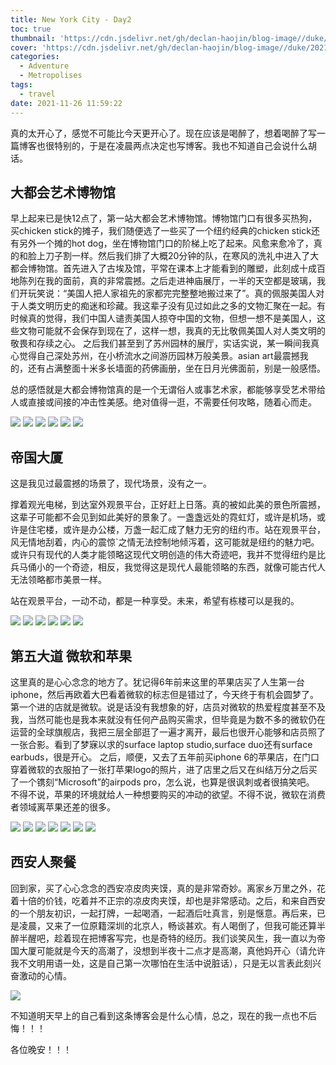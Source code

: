```yaml
---
title: New York City - Day2
toc: true
thumbnail: 'https://cdn.jsdelivr.net/gh/declan-haojin/blog-image//duke/20211127031324.png'
cover: 'https://cdn.jsdelivr.net/gh/declan-haojin/blog-image//duke/20211127031324.png'
categories:
  - Adventure
  - Metropolises
tags:
  - travel
date: 2021-11-26 11:59:22
---
```

真的太开心了，感觉不可能比今天更开心了。现在应该是喝醉了，想着喝醉了写一篇博客也很特别的，于是在凌晨两点决定也写博客。我也不知道自己会说什么胡话。

<!--more-->

## 大都会艺术博物馆

早上起来已是快12点了，第一站大都会艺术博物馆。博物馆门口有很多买热狗，买chicken stick的摊子，我们随便选了一些买了一个纽约经典的chicken stick还有另外一个摊的hot dog，坐在博物馆门口的阶梯上吃了起来。风愈来愈冷了，真的和脸上刀子割一样。然后我们排了大概20分钟的队，在寒风的洗礼中进入了大都会博物馆。首先进入了古埃及馆，平常在课本上才能看到的雕塑，此刻成十成百地陈列在我的面前，真的非常震撼。之后走进神庙展厅，一半的天空都是玻璃，我们开玩笑说：“美国人把人家祖先的家都完完整整地搬过来了”。真的佩服美国人对于人类文明历史的痴迷和珍藏。我这辈子没有见过如此之多的文物汇聚在一起。有时候真的觉得，我们中国人谴责美国人掠夺中国的文物，但想一想不是美国人，这些文物可能就不会保存到现在了，这样一想，我真的无比敬佩美国人对人类文明的敬畏和存续之心。
之后我们甚至到了苏州园林的展厅，实话实说，某一瞬间我真心觉得自己深处苏州，在小桥流水之间游历园林万般美景。asian art最震撼我的，还有占满整面十米多长墙面的药佛画册，坐在日月光佛面前，别是一般感悟。

总的感悟就是大都会博物馆真的是一个无谓俗人或事艺术家，都能够享受艺术带给人或直接或间接的冲击性美感。绝对值得一逛，不需要任何攻略，随着心而走。

<div class="justified-gallery">

![](https://cdn.jsdelivr.net/gh/declan-haojin/blog-image//duke/20211127022211.png)
![](https://cdn.jsdelivr.net/gh/declan-haojin/blog-image//duke/20211127024055.png)
![](https://cdn.jsdelivr.net/gh/declan-haojin/blog-image//duke/20211127024120.png)
![](https://cdn.jsdelivr.net/gh/declan-haojin/blog-image//duke/20211127024141.png)
![](https://cdn.jsdelivr.net/gh/declan-haojin/blog-image//duke/20211127024225.png)
![](https://cdn.jsdelivr.net/gh/declan-haojin/blog-image//duke/20211127024436.png)

</div>


## 帝国大厦
这是我见过最震撼的场景了，现代场景，没有之一。

撑着观光电梯，到达室外观景平台，正好赶上日落。真的被如此美的景色所震撼，这辈子可能都不会见到如此美好的景象了。一盏盏远处的霓虹灯，或许是机场，或许是住宅楼，或许是办公楼，万盏一起汇成了魅力无穷的纽约市。站在观景平台，风无情地刮着，内心的震惊`之情无法控制地倾泻着，这可能就是纽约的魅力吧。或许只有现代的人类才能领略这现代文明创造的伟大奇迹吧，我并不觉得纽约是比兵马俑小的一个奇迹，相反，我觉得这是现代人最能领略的东西，就像可能古代人无法领略都市美景一样。

站在观景平台，一动不动，都是一种享受。未来，希望有栋楼可以是我的。

<div class="justified-gallery">

![](https://cdn.jsdelivr.net/gh/declan-haojin/blog-image//duke/20211127024619.png)
![](https://cdn.jsdelivr.net/gh/declan-haojin/blog-image//duke/20211127024656.png)
![](https://cdn.jsdelivr.net/gh/declan-haojin/blog-image//duke/20211127024537.png)
![](https://cdn.jsdelivr.net/gh/declan-haojin/blog-image//duke/20211127024716.png)
![](https://cdn.jsdelivr.net/gh/declan-haojin/blog-image//duke/20211127024801.png)
![](https://cdn.jsdelivr.net/gh/declan-haojin/blog-image//duke/20211127031305.png)
</div>

## 第五大道 微软和苹果
这里真的是心心念念的地方了。犹记得6年前来这里的苹果店买了人生第一台iphone，然后再欧着大巴看着微软的标志但是错过了，今天终于有机会圆梦了。第一个进的店就是微软。说是话没有我想象的好，店员对微软的热爱程度甚至不及我，当然可能也是我本来就没有任何产品购买需求，但毕竟是为数不多的微软仍在运营的全球旗舰店，我把三层全部逛了一遍才离开，最后也很开心能够和店员照了一张合影。看到了梦寐以求的surface laptop studio,surface duo还有surface earbuds，很是开心。
之后，顺便，又去了五年前买iphone 6的苹果店，在门口穿着微软的衣服拍了一张打苹果logo的照片，进了店里之后又在纠结万分之后买了一个镌刻“Microsoft”的airpods pro，怎么说，也算是很讽刺或者很搞笑吧。
不得不说，苹果的环境就给人一种想要购买的冲动的欲望。不得不说，微软在消费者领域离苹果还差的很多。


<div class="justified-gallery">

![](https://cdn.jsdelivr.net/gh/declan-haojin/blog-image//duke/20211127025316.png)
![](https://cdn.jsdelivr.net/gh/declan-haojin/blog-image//duke/20211127025443.png)
![](https://cdn.jsdelivr.net/gh/declan-haojin/blog-image//duke/20211127025459.png)
![](https://cdn.jsdelivr.net/gh/declan-haojin/blog-image//duke/20211127025520.png)
![](https://cdn.jsdelivr.net/gh/declan-haojin/blog-image//duke/20211127025539.png)
![](https://cdn.jsdelivr.net/gh/declan-haojin/blog-image//duke/20211127025600.png)
![](https://cdn.jsdelivr.net/gh/declan-haojin/blog-image//duke/20211127025616.png)
</div>


## 西安人聚餐
回到家，买了心心念念的西安凉皮肉夹馍，真的是非常奇妙。离家乡万里之外，花着十倍的价钱，吃着并不正宗的凉皮肉夹馍，却也是非常感动。之后，和来自西安的一个朋友初识，一起打牌，一起喝酒，一起酒后吐真言，别是惬意。再后来，已是凌晨，又来了一位原籍深圳的北京人，畅谈甚欢。有人喝倒了，但我可能还算半醉半醒吧，趁着现在把博客写完，也是奇特的经历。我们谈笑风生，我一直以为帝国大厦可能就是今天的高潮了，没想到半夜十二点才是高潮，真他妈开心（请允许我不文明用语一处，这是自己第一次哪怕在生活中说脏话），只是无以言表此刻兴奋激动的心情。

![](https://cdn.jsdelivr.net/gh/declan-haojin/blog-image//duke/20211127031125.png)

不知道明天早上的自己看到这条博客会是什么心情，总之，现在的我一点也不后悔！！！

各位晚安！！！


